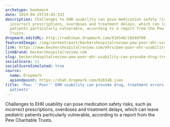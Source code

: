 ```yaml
---
archetype: bookmark
date: 2019-04-25T19:45:33Z
description: Challenges to EHR usability can pose medication safety risks, such as
  incorrect prescriptions, overdoses and treatment delays, which can leave pediatric
  patients particularly vulnerable, according to a report from the Pew Charitable
  Trusts.
dropmark.editURL: http://radhikan.dropmark.com/616548/18540700
featuredImage: /img/content/post/beckershospitalreview-pew-poor-ehr-usability-can-provoke-drug-treatment-errors-for-pediatric-patients.jpg
link: https://www.beckershospitalreview.com/ehrs/pew-poor-ehr-usability-can-provoke-drug-treatment-errors-for-pediatric-patients.html
linkBrand: beckershospitalreview.com
slug: beckershospitalreview-pew-poor-ehr-usability-can-provoke-drug-treatment-errors-for-pediatric-patients
socialScore: 11
socialScoreSimulated: true
source:
  name: Dropmark
  apiendpoint: https://shah.dropmark.com/616548.json
title: 'Pew: ''Poor'' EHR usability can provoke drug, treatment errors for pediatric
  patients'
---
```

Challenges to EHR usability can pose medication safety risks, such as incorrect prescriptions, overdoses and treatment delays, which can leave pediatric patients particularly vulnerable, according to a report from the Pew Charitable Trusts.